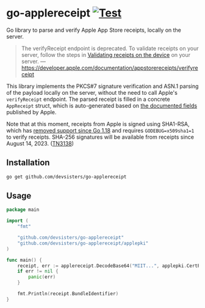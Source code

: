 # go-applereceipt [![Test](https://github.com/devsisters/go-applereceipt/actions/workflows/test.yaml/badge.svg)](https://github.com/devsisters/go-applereceipt/actions/workflows/test.yaml)

Go library to parse and verify Apple App Store receipts, locally on the server.

> The verifyReceipt endpoint is deprecated. To validate receipts on your server, follow the steps in [Validating receipts on the device](https://developer.apple.com/documentation/appstorereceipts/validating_receipts_on_the_device) on your server.
> — https://developer.apple.com/documentation/appstorereceipts/verifyreceipt

This library implements the PKCS#7 signature verification and ASN.1 parsing of the payload locally on the server, without the need to call Apple's `verifyReceipt` endpoint. The parsed receipt is filled in a concrete `AppReceipt` struct, which is auto-generated based on [the documented fields](https://developer.apple.com/library/archive/releasenotes/General/ValidateAppStoreReceipt/Chapters/ReceiptFields.html) published by Apple.

Note that at this moment, receipts from Apple is signed using SHA1-RSA, which has [removed support since Go 1.18](https://go.dev/issue/41682) and requires `GODEBUG=x509sha1=1` to verify receipts. SHA-256 signatures will be available from receipts since August 14, 2023. ([TN3138](https://developer.apple.com/documentation/technotes/tn3138-handling-app-store-receipt-signing-certificate-changes))

## Installation

```sh
go get github.com/devsisters/go-applereceipt
```

## Usage

```go
package main

import (
	"fmt"

	"github.com/devsisters/go-applereceipt"
	"github.com/devsisters/go-applereceipt/applepki"
)

func main() {
	receipt, err := applereceipt.DecodeBase64("MIIT...", applepki.CertPool())
	if err != nil {
		panic(err)
	}

	fmt.Println(receipt.BundleIdentifier)
}
```
